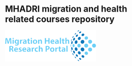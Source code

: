 # MHADRI migration and health related courses repository
![MHADRI LOGOG](./frontend/images/logo.png)
